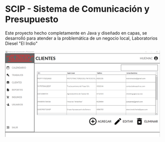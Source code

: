 # SCIP - Sistema de Comunicación y Presupuesto

Este proyecto hecho completamente en Java y diseñado en capas, se desarrolló para atender a la problemática de un negocio local, Laboratorios Diesel "El Indio"

![alt text](https://github.com/AlejandroCovarrubias/SCIP/blob/master/clientes1.png?raw=true)
